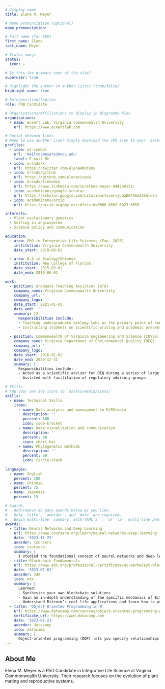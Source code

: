 ```yaml
---
# Display name
title: Elena M. Meyer

# Name pronunciation (optional)
name_pronunciation: 

# Full name (for SEO)
first_name: Elena 
last_name: Meyer

# Status emoji
status:
  icon: ☕️

# Is this the primary user of the site?
superuser: true

# Highlight the author in author lists? (true/false)
highlight_name: true

# Role/position/tagline
role: PhD Candidate

# Organizations/Affiliations to display in Biography blox
organizations:
  - name: Eckert Lab, Virginia Commonwealth University 
    url: https://www.eckertlab.com

# Social network links
# Need to use another icon? Simply download the SVG icon to your `assets/media/icons/` folder.
profiles:
  - icon: at-symbol
    url: 'mailto:meyere3@vcu.edu'
    label: E-mail Me
  - icon: brands/x
    url: https://twitter.com/elena4botany
  - icon: brands/github
    url: https://github.com/elenacicada
  - icon: brands/linkedin
    url: https://www.linkedin.com/in/elena-meyer-844260131/
  - icon: academicons/google-scholar
    url: https://scholar.google.com/citations?user=jLbaDH4AAAAJ&hl=en
  - icon: academicons/orcid
    url: https://orcid.org/my-orcid?orcid=0000-0002-6023-5659

interests:
  - Plant evolutionary genetics
  - Selfing in angiosperms 
  - Science policy and communication 

education:
  - area: PhD in Integrative Life Sciences (Exp. 2025) 
    institution: Virginia Commonwealth University 
    date_start: 2019-09-01

  - area: B.A in Biology/Chinese
    institution: New College of Florida 
    date_start: 2015-09-01
    date_end: 2019-06-01

work:
  - position: Graduate Teaching Assistant (GTA)
    company_name: Virginia Commonwealth University
    company_url: ''
    company_logo: ''
    date_start: 2021-01-01
    date_end: ''
    summary: |2-
      Responsibilities include:
      - Teaching undergraduate biology labs as the primary point of contact for students. 
      - Instructing students on scientific writing and academic presentations.
         
  - position: Commonwealth of Virginia Engineering and Science (COVES) Fellow
    company_name: Virginia Department of Environmental Quality (DEQ)
    company_url: ''
    company_logo: ''
    date_start: 2016-01-01
    date_end: 2020-12-31
    summary: |
      Responsibilities include:
      - Acted as a scientific advisor for DEQ during a series of large stakeholder meetings. 
      - Assisted with facilitation of regulatory advisory groups. 

# Skills
# Add your own SVG icons to `assets/media/icons/`
skills:
  - name: Technical Skills
    items:
      - name: Data analysis and mannagment in R/RStudio
        description: ''
        percent: 100
        icon: code-bracket
      - name: Data visualization and communication 
        description: ''
        percent: 80
        icon: chart-bar
      - name: Phylogenetic methods
        description: ''
        percent: 60
        icon: circle-stack
 
languages:
  - name: English
    percent: 100
  - name: Chinese
    percent: 75
  - name: Japanese
    percent: 15

# Awards.
#   Add/remove as many awards below as you like.
#   Only `title`, `awarder`, and `date` are required.
#   Begin multi-line `summary` with YAML's `|` or `|2-` multi-line prefix and indent 2 spaces below.
awards:
  - title: Neural Networks and Deep Learning
    url: https://www.coursera.org/learn/neural-networks-deep-learning
    date: '2023-11-25'
    awarder: Coursera
    icon: coursera
    summary: |
      I studied the foundational concept of neural networks and deep learning. By the end, I was familiar with the significant technological trends driving the rise of deep learning; build, train, and apply fully connected deep neural networks; implement efficient (vectorized) neural networks; identify key parameters in a neural network’s architecture; and apply deep learning to your own applications.
  - title: Blockchain Fundamentals
    url: https://www.edx.org/professional-certificate/uc-berkeleyx-blockchain-fundamentals
    date: '2023-07-01'
    awarder: edX
    icon: edx
    summary: |
      Learned:
      - Synthesize your own blockchain solutions
      - Gain an in-depth understanding of the specific mechanics of Bitcoin
      - Understand Bitcoin’s real-life applications and learn how to attack and destroy Bitcoin, Ethereum, smart contracts and Dapps, and alternatives to Bitcoin’s Proof-of-Work consensus algorithm
  - title: 'Object-Oriented Programming in R'
    url: https://www.datacamp.com/courses/object-oriented-programming-with-s3-and-r6-in-r
    certificate_url: https://www.datacamp.com
    date: '2023-01-21'
    awarder: datacamp
    icon: datacamp
    summary: |
      Object-oriented programming (OOP) lets you specify relationships between functions and the objects that they can act on, helping you manage complexity in your code. This is an intermediate level course, providing an introduction to OOP, using the S3 and R6 systems. S3 is a great day-to-day R programming tool that simplifies some of the functions that you write. R6 is especially useful for industry-specific analyses, working with web APIs, and building GUIs.
---
```


## About Me

Elena M. Meyer is a PhD Candidate in Integrative Life Science at Virginia Commonwealth University. Their research focuses on the evolution of plant mating and reproductive systems. 
